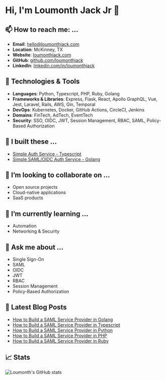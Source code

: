 # Hi, I'm Loumonth Jack Jr 👋

## 📫 How to reach me: ...
- **Email**: [hello@loumonthjack.com](mailto:hello@loumonthjack.com)
- **Location**: McKinney, TX
- **Website**: [loumonthjack.com](https://loumonthjack.com)
- **GitHub**: [github.com/loumonthjack](https://github.com/loumonthjack)
- **LinkedIn**: [linkedin.com/in/loumonthjack](https://linkedin.com/in/loumonthjack)

## 🧰 Technologies & Tools
- **Languages**: Python, Typescript, PHP, Ruby, Golang
- **Frameworks & Libraries**: Express, Flask, React, Apollo GraphQL, Vue, Jest, Laravel, Rails, AWS, Gin, Temporal
- **DevOps**: Kubernetes, Docker, GitHub Actions, CircleCI, Jenkins
- **Domains**: FinTech, AdTech, EventTech
- **Security**: SSO, OIDC, JWT, Session Management, RBAC, SAML, Policy-Based Authorization

## 🔭 I built these ...
- [Simple Auth Service - Typescript](https://github.com/loumonthjack/authentication-graphql)
- [Simple SAML/OIDC Auth Service - Golang](https://github.com/loumonthjack/go-auth-system)

## 👯 I’m looking to collaborate on ...
- Open source projects
- Cloud-native applications
- SaaS products

## 🌱 I’m currently learning ...
- Automation
- Networking & Security

## 💬 Ask me about ...
- Single Sign-On
- SAML
- OIDC
- JWT
- RBAC
- Session Management
- Policy-Based Authorization

## 📕 Latest Blog Posts
<!-- BLOG-POST-LIST:START -->
- [How to Build a SAML Service Provider in Golang](https://loumonthjack.com/blog/how-to-build-a-saml-service-provider-in-golang)
- [How to Build a SAML Service Provider in Typescript](https://loumonthjack.com/blog/how-to-build-a-saml-service-provider-in-typescript)
- [How to Build a SAML Service Provider in Python](https://loumonthjack.com/blog/how-to-build-a-saml-service-provider-in-python)
- [How to Build a SAML Service Provider in PHP](https://loumonthjack.com/blog/how-to-build-a-saml-service-provider-in-php)
- [How to Build a SAML Service Provider in Ruby](https://loumonthjack.com/blog/how-to-build-a-saml-service-provider-in-ruby)
<!-- BLOG-POST-LIST:END -->

## 📈 Stats
![Loumonth's GitHub stats](https://github-readme-stats.vercel.app/api?username=loumonthjack&count_private=true&show_icons=true&theme=radical)
